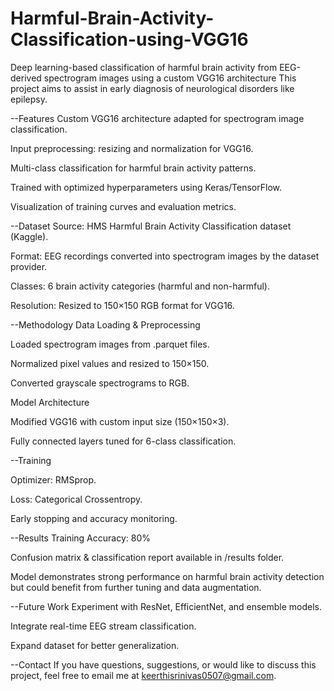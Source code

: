 # Harmful-Brain-Activity-Classification-using-VGG16
Deep learning-based classification of harmful brain activity from EEG-derived spectrogram images using a custom VGG16 architecture
This project aims to assist in early diagnosis of neurological disorders like epilepsy.

--Features
Custom VGG16 architecture adapted for spectrogram image classification.

Input preprocessing: resizing and normalization for VGG16.

Multi-class classification for harmful brain activity patterns.

Trained with optimized hyperparameters using Keras/TensorFlow.

Visualization of training curves and evaluation metrics.

--Dataset
Source: HMS Harmful Brain Activity Classification dataset (Kaggle).

Format: EEG recordings converted into spectrogram images by the dataset provider.

Classes: 6 brain activity categories (harmful and non-harmful).

Resolution: Resized to 150×150 RGB format for VGG16.

--Methodology
Data Loading & Preprocessing

Loaded spectrogram images from .parquet files.

Normalized pixel values and resized to 150×150.

Converted grayscale spectrograms to RGB.

Model Architecture

Modified VGG16 with custom input size (150×150×3).

Fully connected layers tuned for 6-class classification.

--Training

Optimizer: RMSprop.

Loss: Categorical Crossentropy.

Early stopping and accuracy monitoring.

--Results
Training Accuracy: 80%

Confusion matrix & classification report available in /results folder.

Model demonstrates strong performance on harmful brain activity detection but could benefit from further tuning and data augmentation.

--Future Work
Experiment with ResNet, EfficientNet, and ensemble models.

Integrate real-time EEG stream classification.

Expand dataset for better generalization.

--Contact
If you have questions, suggestions, or would like to discuss this project, feel free to email me at keerthisrinivas0507@gmail.com.
